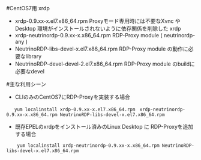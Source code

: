 #CentOS7用 xrdp

- xrdp-0.9.xx-x.el7.x86_64.rpm             Proxyモード専用時には不要なXvnc や Desktop 環境がインストールされないように依存関係を削除した xrdp  
- xrdp-neutrinordp-0.9.xx-x.x86_64.rpm     RDP-Proxy module ( neutrinordp-any )  
- NeutrinoRDP-libs-devel-x.el7.x86_64.rpm  RDP-Proxy module の動作に必要なlibrary  
- NeutrinoRDP-devel-devel-2.el7.x86_64.rpm RDP-Proxy module のbuildに必要なdevel  

   
    
#主な利用シーン   
 - CLIのみのCentOS7にRDP-Proxyを実装する場合   
```
   yum localinstall xrdp-0.9.xx-x.el7.x86_64.rpm　xrdp-neutrinordp-0.9.xx-x.x86_64.rpm NeutrinoRDP-libs-devel-x.el7.x86_64.rpm
```
 - 既存EPELのxrdpをインストール済みのLinux Desktop に RDP-Proxyを追加する場合   
```
    yum localinstall xrdp-neutrinordp-0.9.xx-x.x86_64.rpm NeutrinoRDP-libs-devel-x.el7.x86_64.rpm
```
